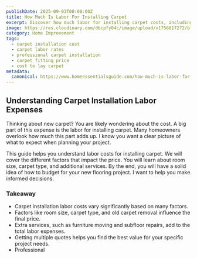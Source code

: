 ```yaml
---
publishDate: 2025-09-03T00:00:00Z
title: How Much Is Labor For Installing Carpet
excerpt: Discover how much labor for installing carpet costs, including factors like room size, carpet type, and extra services. Get clear pricing insights.
image: https://res.cloudinary.com/dbcpfy04c/image/upload/v1756817272/blog_image_1756817271_wscwsh.webp
category: Home Improvement
tags:
  - carpet installation cost
  - carpet labor rates
  - professional carpet installation
  - carpet fitting price
  - cost to lay carpet
metadata:
  canonical: https://www.homeessentialsguide.com/how-much-is-labor-for-installing-carpet
---
```


## Understanding Carpet Installation Labor Expenses

Thinking about new carpet? You are likely wondering about the cost. A big part of this expense is the labor for installing carpet. Many homeowners overlook how much this part adds up. I know you want a clear picture of what to expect when planning your project.

This guide helps you understand labor costs for installing carpet. We will cover the different factors that impact the price. You will learn about room size, carpet type, and additional services. By the end, you will have a solid idea of how to budget for your new flooring project. I want to help you make informed decisions.

### Takeaway

*   Carpet installation labor costs vary significantly based on many factors.
*   Factors like room size, carpet type, and old carpet removal influence the final price.
*   Extra services, such as furniture moving and subfloor repairs, add to the total labor expenses.
*   Getting multiple quotes helps you find the best value for your specific project needs.
*   Professional